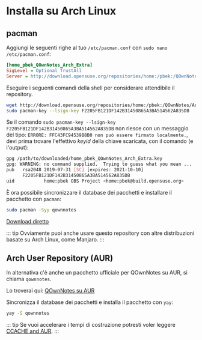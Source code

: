 # Installa su Arch Linux

## pacman

Aggiungi le seguenti righe al tuo `/etc/pacman.conf` con `sudo nano /etc/pacman.conf`:

```ini
[home_pbek_QOwnNotes_Arch_Extra]
SigLevel = Optional TrustAll
Server = http://download.opensuse.org/repositories/home:/pbek:/QOwnNotes/Arch_Extra/$arch
```

Eseguire i seguenti comandi della shell per considerare attendibile il repository.

```bash
wget http://download.opensuse.org/repositories/home:/pbek:/QOwnNotes/Arch_Extra/x86_64/home_pbek_QOwnNotes_Arch_Extra.key -O - | sudo pacman-key --add -
sudo pacman-key --lsign-key F2205FB121DF142B31450865A3BA514562A835DB
```

Se il comando `sudo pacman-key --lsign-key F2205FB121DF142B31450865A3BA514562A835DB` non riesce con un messaggio del tipo: `ERRORE: FFC43FC94539B8B0 non può essere firmato localmente.`, devi prima trovare l'effettivo *keyid* della chiave scaricata, con il comando (e l'output):

```bash
gpg /path/to/downloaded/home_pbek_QOwnNotes_Arch_Extra.key
gpg: WARNING: no command supplied.  Trying to guess what you mean ...
pub   rsa2048 2019-07-31 [SC] [expires: 2021-10-10]
      F2205FB121DF142B31450865A3BA514562A835DB
uid           home:pbek OBS Project <home:pbek@build.opensuse.org>
```

È ora possibile sincronizzare il database dei pacchetti e installare il pacchetto con `pacman`:

```bash
sudo pacman -Syy qownnotes
```

[Download diretto](https://build.opensuse.org/package/binaries/home:pbek:QOwnNotes/desktop/Arch_Extra)

::: tip
Ovviamente puoi anche usare questo repository con altre distribuzioni basate su Arch Linux, come Manjaro.
:::

## Arch User Repository (AUR)

In alternativa c'è anche un pacchetto ufficiale per QOwnNotes su AUR, si chiama `qownnotes`.

Lo troverai qui: [QOwnNotes su AUR](https://aur.archlinux.org/packages/qownnotes)

Sincronizza il database dei pacchetti e installa il pacchetto con `yay`:

```bash
yay -S qownnotes
```

::: tip
Se vuoi accelerare i tempi di costruzione potresti voler leggere [CCACHE and AUR](https://www.reddit.com/r/archlinux/comments/6vez44/a_small_tip_if_you_compile_from_aur/).
:::
